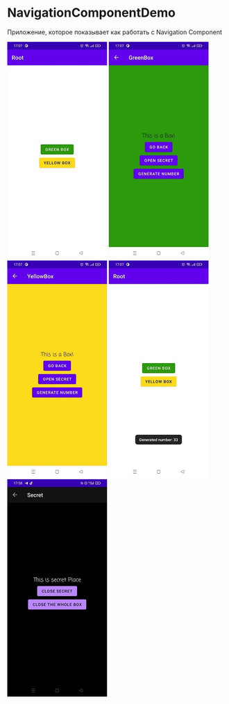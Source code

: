 # NavigationComponentDemo
Приложение, которое показывает как работать с Navigation Component

![Скриншот приложения](https://github.com/FrikoGad/NavigationComponentDemo/raw/main/screenshots/1.jpg)  ![Скриншот приложения](https://github.com/FrikoGad/NavigationComponentDemo/raw/main/screenshots/2.jpg)  ![Скриншот приложения](https://github.com/FrikoGad/NavigationComponentDemo/raw/main/screenshots/3.jpg)  ![Скриншот приложения](https://github.com/FrikoGad/NavigationComponentDemo/raw/main/screenshots/4.jpg)  ![Скриншот приложения](https://github.com/FrikoGad/NavigationComponentDemo/raw/main/screenshots/5.jpg)

